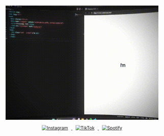 <p align="center">
  <img src="https://raw.githubusercontent.com/yukiga/yukiga/main/wifi.gif" alt="Banner animado" />
</p>

<p align="center">
  
  <a href="https://www.instagram.com/kanagaww/" target="_blank">
    <img src="https://upload.wikimedia.org/wikipedia/commons/e/e7/Instagram_logo_2016.svg" alt="Instagram" width="40" style="margin: 0 10px;" />
  </a>

  
  <a href="https://www.tiktok.com/@kanagaww" target="_blank">
    <img src="https://www.svgrepo.com/show/327400/logo-tiktok.svg" alt="TikTok" width="40" style="margin: 0 10px;" />
  </a>

  
  <a href="https://open.spotify.com/user/csybtkpherka78ejcnzam2leu?si=b28b7a97ed9342d0" target="_blank">
    <img src="https://upload.wikimedia.org/wikipedia/commons/1/19/Spotify_logo_without_text.svg" alt="Spotify" width="40" style="margin: 0 10px;" />
  </a>
</p>
